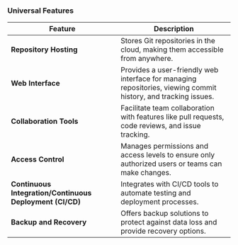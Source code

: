 ### Universal Features

| Feature                                         | Description                                                                                       |
|-------------------------------------------------|---------------------------------------------------------------------------------------------------|
| **Repository Hosting**                          | Stores Git repositories in the cloud, making them accessible from anywhere.                       |
| **Web Interface**                               | Provides a user-friendly web interface for managing repositories, viewing commit history, and tracking issues. |
| **Collaboration Tools**                         | Facilitate team collaboration with features like pull requests, code reviews, and issue tracking. |
| **Access Control**                              | Manages permissions and access levels to ensure only authorized users or teams can make changes. |
| **Continuous Integration/Continuous Deployment (CI/CD)** | Integrates with CI/CD tools to automate testing and deployment processes.                          |
| **Backup and Recovery**                         | Offers backup solutions to protect against data loss and provide recovery options.                 |
